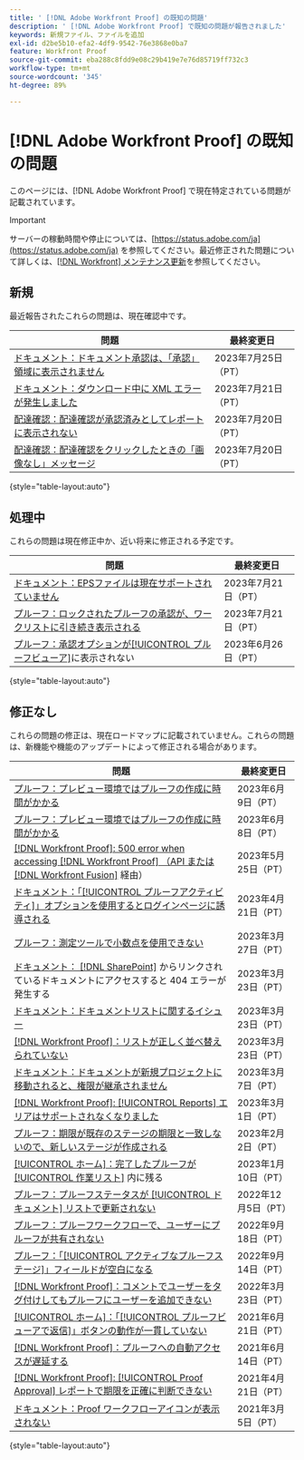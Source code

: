 ```yaml
---
title: ' [!DNL Adobe Workfront Proof] の既知の問題'
description: ' [!DNL Adobe Workfront Proof] で既知の問題が報告されました'
keywords: 新規ファイル、ファイルを追加
exl-id: d2be5b10-efa2-4df9-9542-76e3868e0ba7
feature: Workfront Proof
source-git-commit: eba288c8fdd9e08c29b419e7e76d85719ff732c3
workflow-type: tm+mt
source-wordcount: '345'
ht-degree: 89%

---
```


# [!DNL Adobe Workfront Proof] の既知の問題

このページには、[!DNL Adobe Workfront Proof] で現在特定されている問題が記載されています。

>[!IMPORTANT]
>
>サーバーの稼動時間や停止については、[https://status.adobe.com/ja](https://status.adobe.com/ja) を参照してください。最近修正された問題について詳しくは、[[!DNL Workfront] メンテナンス更新](../maintenance/current-updates.md)を参照してください。

## 新規

最近報告されたこれらの問題は、現在確認中です。

| **問題** | **最終変更日** |
| -----------------------------------------------------------------| ----------------- |
| [ドキュメント：ドキュメント承認は、「承認」領域に表示されません](known-issues-workfront/wf-documents-approvals-not-on-tab.md) | 2023年7月25日（PT） |
| [ドキュメント：ダウンロード中に XML エラーが発生しました](known-issues-workfront/wf-documents-xml-error-when-downloading.md) | 2023年7月21日（PT） |
| [配達確認：配達確認が承認済みとしてレポートに表示されない](known-issues-workfront/wf-proofs-not-showing-approved-in-report.md) | 2023年7月20日（PT） |
| [配達確認：配達確認をクリックしたときの「画像なし」メッセージ](known-issues-workfront/wf-proofs-no-image-on-comment.md) | 2023年7月20日（PT） |

{style="table-layout:auto"}

## 処理中

これらの問題は現在修正中か、近い将来に修正される予定です。

| **問題** | **最終変更日** |
| -----------------------------------------------------------------| ----------------- |
| [ドキュメント：EPSファイルは現在サポートされていません](known-issues-workfront/wf-documents-not-supporting-eps.md) | 2023年7月21日（PT） |
| [プルーフ：ロックされたプルーフの承認が、ワークリストに引き続き表示される](known-issues-workfront/wf-proofs-locked-proofs-in-worklist.md) | 2023年7月21日（PT） |
| [プルーフ：承認オプションが[!UICONTROL プルーフビューア]](known-issues-workfront/wf-proofs-approval-options-not-appearing-in-proof-viewer.md)に表示されない | 2023年6月26日（PT） |

{style="table-layout:auto"}

## 修正なし

これらの問題の修正は、現在ロードマップに記載されていません。これらの問題は、新機能や機能のアップデートによって修正される場合があります。

| **問題** | **最終変更日** |
| -----------------------------------------------------------------| ----------------- |
| [プルーフ：プレビュー環境ではプルーフの作成に時間がかかる](known-issues-workfront-proof/proof-dependency-rules-multichoice.md) | 2023年6月9日（PT） |
| [プルーフ：プレビュー環境ではプルーフの作成に時間がかかる](known-issues-workfront/wf-proofs-in-preview-created-slowly.md) | 2023年6月8日（PT） |
| [[!DNL Workfront Proof]: 500 error when accessing [!DNL Workfront Proof] （API または  [!DNL Workfront Fusion]](known-issues-workfront-proof/proof-500-error-getallproofs.md) 経由） | 2023年5月25日（PT） |
| [ドキュメント：「[!UICONTROL プルーフアクティビティ]」オプションを使用するとログインページに誘導される](known-issues-workfront/wf-documents-taken-to-login-screen.md) | 2023年4月21日（PT） |
| [プルーフ：測定ツールで小数点を使用できない](known-issues-workfront/wf-proofs-measure-not-not-accepting-decimals.md) | 2023年3月27日（PT） |
| [ドキュメント： [!DNL SharePoint]](known-issues-workfront/wf-documents-404-when-accessing-document-in-sharepoint.md) からリンクされているドキュメントにアクセスすると 404 エラーが発生する | 2023年3月23日（PT） |
| [ドキュメント：ドキュメントリストに関するイシュー](known-issues-workfront/wf-documents-list-missing-elements.md) | 2023年3月23日（PT） |
| [[!DNL Workfront Proof]：リストが正しく並べ替えられていない](known-issues-workfront-proof/proof-lists-not-sorted-correctly.md) | 2023年3月23日（PT） |
| [ドキュメント：ドキュメントが新規プロジェクトに移動されると、権限が継承されません](known-issues-workfront/wf-documents-permissions-not-interited-when-moved.md) | 2023年3月7日（PT） |
| [[!DNL Workfront Proof]: [!UICONTROL Reports] エリアはサポートされなくなりました](known-issues-workfront-proof/proof-reports-analytics-not-working.md) | 2023年3月1日（PT） |
| [プルーフ：期限が既存のステージの期限と一致しないので、新しいステージが作成される](known-issues-workfront-proof/proof-new-stage-created.md) | 2023年2月2日（PT） |
| [[!UICONTROL ホーム]：完了したプルーフが [!UICONTROL 作業リスト]](known-issues-workfront-proof/completed-proofs-stuck-in-the-work-list.md) 内に残る | 2023年1月10日（PT） |
| [プルーフ：プルーフステータスが [!UICONTROL ドキュメント] リストで更新されない](known-issues-workfront/wf-documents-status-not-updating-in-document-list.md) | 2022年12月5日（PT） |
| [プルーフ：プルーフワークフローで、ユーザーにプルーフが共有されない](known-issues-workfront-proof/proof-user-in-stage-does-not-get-access.md) | 2022年9月18日（PT） |
| [プルーフ：「[!UICONTROL アクティブなプルーフステージ]」フィールドが空白になる](known-issues-workfront/wf-documents-stages-do-not-populate-on-proof.md) | 2022年9月14日（PT） |
| [[!DNL Workfront Proof]：コメントでユーザーをタグ付けしてもプルーフにユーザーを追加できない](known-issues-workfront-proof/cannot-add-user-to-proof.md) | 2022年3月23日（PT） |
| [[!UICONTROL ホーム]：「[!UICONTROL プルーフビューアで返信]」ボタンの動作が一貫していない](known-issues-workfront-proof/reply-in-proof-button-behavior-is-inconsistent.md) | 2021年6月21日（PT） |
| [[!DNL Workfront Proof]：プルーフへの自動アクセスが遅延する](known-issues-workfront-proof/automatic-access-to-proofs-are-delayed.md) | 2021年6月14日（PT） |
| [[!DNL Workfront Proof]: [!UICONTROL Proof Approval] レポートで期限を正確に判断できない](known-issues-workfront-proof/proof-approval-report-cant-accurately-determine-deadlines.md) | 2021年4月21日（PT） |
| [ドキュメント：Proof ワークフローアイコンが表示されない](known-issues-workfront-proof/proof-workflow-icon-is-not-displaying.md) | 2021年3月5日（PT） |

{style="table-layout:auto"}


